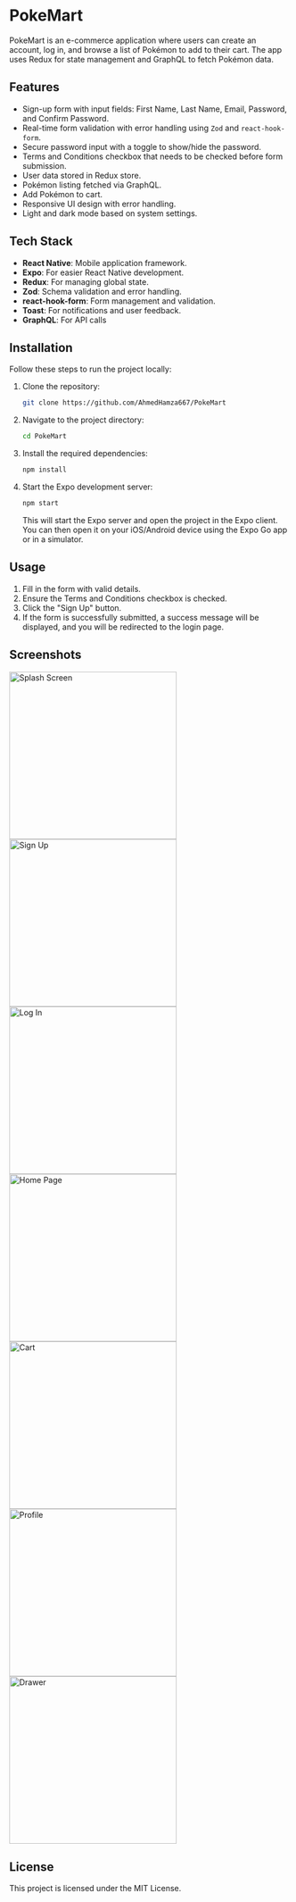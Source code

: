 
# PokeMart

PokeMart is an e-commerce application where users can create an account, log in, and browse a list of Pokémon to add to their cart. The app uses Redux for state management and GraphQL to fetch Pokémon data.

## Features

- Sign-up form with input fields: First Name, Last Name, Email, Password, and Confirm Password.
- Real-time form validation with error handling using `Zod` and `react-hook-form`.
- Secure password input with a toggle to show/hide the password.
- Terms and Conditions checkbox that needs to be checked before form submission.
- User data stored in Redux store.
- Pokémon listing fetched via GraphQL.
- Add Pokémon to cart.
- Responsive UI design with error handling.
- Light and dark mode based on system settings.

## Tech Stack

- **React Native**: Mobile application framework.
- **Expo**: For easier React Native development.
- **Redux**: For managing global state.
- **Zod**: Schema validation and error handling.
- **react-hook-form**: Form management and validation.
- **Toast**: For notifications and user feedback.
- **GraphQL**: For API calls

## Installation

Follow these steps to run the project locally:

1. Clone the repository:

   ```bash
   git clone https://github.com/AhmedHamza667/PokeMart
   ```

2. Navigate to the project directory:

   ```bash
   cd PokeMart
   ```

3. Install the required dependencies:

   ```bash
   npm install
   ```

4. Start the Expo development server:

   ```bash
   npm start
   ```

   This will start the Expo server and open the project in the Expo client. You can then open it on your iOS/Android device using the Expo Go app or in a simulator.

## Usage

1. Fill in the form with valid details.
2. Ensure the Terms and Conditions checkbox is checked.
3. Click the "Sign Up" button.
4. If the form is successfully submitted, a success message will be displayed, and you will be redirected to the login page.

## Screenshots

<img src="assets/screenshots/splachSS.PNG" alt="Splash Screen" width="300"/>
<img src="assets/screenshots/signupSS.PNG" alt="Sign Up" width="300"/>
<img src="assets/screenshots/loginSS.PNG" alt="Log In" width="300"/>
<img src="assets/screenshots/homeSS.PNG" alt="Home Page" width="300"/>
<img src="assets/screenshots/cartSS.PNG" alt="Cart" width="300"/>
<img src="assets/screenshots/profileSS.PNG" alt="Profile" width="300"/>
<img src="assets/screenshots/drawerSS.PNG" alt="Drawer" width="300"/>

## License

This project is licensed under the MIT License.
